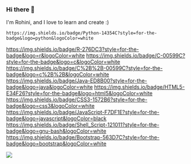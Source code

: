 ### Hi there 👋
  I'm Rohini, and I love to learn and create :)
  
 	https://img.shields.io/badge/Python-14354C?style=for-the-badge&logo=python&logoColor=white
  https://img.shields.io/badge/R-276DC3?style=for-the-badge&logo=r&logoColor=white
  https://img.shields.io/badge/C-00599C?style=for-the-badge&logo=c&logoColor=white
  https://img.shields.io/badge/C%2B%2B-00599C?style=for-the-badge&logo=c%2B%2B&logoColor=white
  https://img.shields.io/badge/Java-ED8B00?style=for-the-badge&logo=java&logoColor=white
  https://img.shields.io/badge/HTML5-E34F26?style=for-the-badge&logo=html5&logoColor=white
  https://img.shields.io/badge/CSS3-1572B6?style=for-the-badge&logo=css3&logoColor=white
  https://img.shields.io/badge/JavaScript-F7DF1E?style=for-the-badge&logo=javascript&logoColor=black
  https://img.shields.io/badge/Shell_Script-121011?style=for-the-badge&logo=gnu-bash&logoColor=white
  https://img.shields.io/badge/Bootstrap-563D7C?style=for-the-badge&logo=bootstrap&logoColor=white
  
  
  
  ![](https://komarev.com/ghpvc/?username=rohinidas18&style=plastic)

<!--
**rohinidas18/rohinidas18** is a ✨ _special_ ✨ repository because its `README.md` (this file) appears on your GitHub profile.

Here are some ideas to get you started:

- 🔭 I’m currently working on ...
- 🌱 I’m currently learning ...
- 👯 I’m looking to collaborate on ...
- 🤔 I’m looking for help with ...
- 💬 Ask me about ...
- 📫 How to reach me: ...
- 😄 Pronouns: ...
- ⚡ Fun fact: ...
-->
